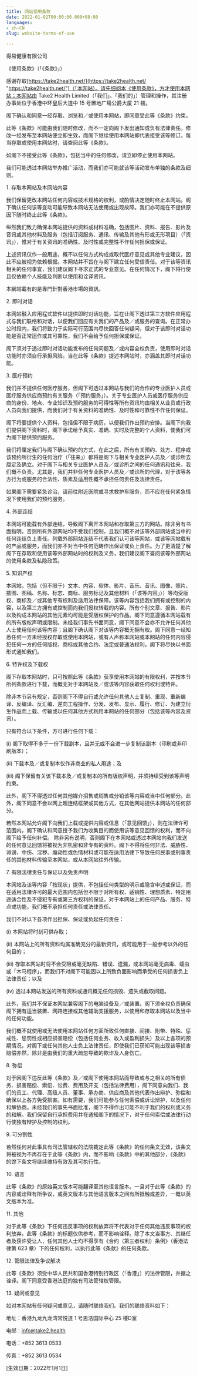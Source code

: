 ```yaml
---
title: 网站使用条款
date: 2022-01-02T00:00:00.000+08:00
languages:
- zh-CN
slug: website-terms-of-use

---
```

得易健康有限公司

《使用条款》（「《条款》」）

感谢存取[https://take2health.net/](https://take2health.net/ "https://take2health.net/")（「本网站）。请先细阅本《使用条款》，方才使用本网站；本网站由 Take2 Health Limited（「我们」、「我们的」）管理和操作，其注册办事处位于香港中环皇后大道中 15 号置地广塲公爵大厦 21 楼。

阁下确认和同意一经存取、浏览和／或使用本网站，即同意受此等《条款》约束。

此等《条款》可能由我们随时修改，而不一定向阁下发出通知或负有法律责任。修改一经发布至本网站便立即生效，而阁下继续使用本网站即代表接受该等修订。每当存取或使用本网站时，请查阅此等《条款》。

如阁下不接受此等《条款》，包括当中的任何修改，请立即停止使用本网站。

我们可能透过本网站举办推广活动，而我们亦可能就该等活动发布单独的条款及细则。

1\. 存取本网站及本网站内容

我们保留更改本网站任何内容或技术规格的权利，或酌情决定随时终止本网站。阁下确认任何该等变动可能导致本网站无法使用或出现故障。我们亦可能在不提供原因下随时终止此等《条款》。

纵然我们致力确保本网站提供的资料或材料准确，包括图片、资料、报告、影片及音讯或其他材料及服务（包括订阅服务、通讯、传输及其他有形或无形项目）（「资讯」），惟对于有关资讯的准确性、及时性或完整性不作任何担保或保证。

上述资讯仅作一般用途，概不以任何方式构成或取代医疗意见或其他专业建议，因此不应被视为依赖根据。本网站并不旨在与阁下建立任何受信责任。对于该等资讯相关的任何事宜，我们建议阁下寻求正式的专业意见。在任何情况下，阁下将行使且仅依赖个人技能及判断以使用和诠译资讯。

本網站載有的是專門針對香港市場的資訊。

2\. 即时对话

本网站融入应用程式软件以提供即时对话功能，旨在让阁下透过第三方软件应用程式与我们联络和对话，以便我们回应有关我们的产品及／或服务的查询。在正常办公时段内，我们将致力于实际可行范围内尽快回答任何疑问，但对于该即时对话功能是否正常运作或其可靠性，我们不会给予任何担保或保证。

阁下须对于透过即时对话功能发布的任何问题及／或内容全权负责，使用即时对话功能时亦须自行承担风险。当在此等《条款》提述本网站时，亦涵盖其即时对话功能。

3\. 医疗预约

我们并不提供任何医疗服务，但阁下可透过本网站与我们的合作的专业医护人员或医疗服务供应商预约有关服务（「预约服务」）。关于专业医护人员或医疗服务供应商的身份、地点、专业知识及预约服务的可得性等所有资讯均由相关从业员或行政人员向我们提供，而我们对于有关资料的准确性、及时性和可靠性不作任何保证。

阁下将要提供个人资料，包括但不限于病历，以便我们作出预约安排。当阁下向我们提供阁下资料时，阁下承诺给予真实、准确、实时及完整的个人资料，使我们可为阁下提供预约服务。

我们将厘定我们与阁下确认预约的方式，在此之后，所有有关预约、处方、程序或该预约所衍生的任何治疗（「往来」）都将是阁下与相关专业医护人员及／或诊所去厘定及确立。对于阁下与相关专业医护人员及／或诊所之间的任何通讯和往来，我们概不负责。尤其是，我们并非任何专业医护人员及／或诊所的代理，对于该等各方行为或服务的合法性、质素及适用性概不承担任何责任及法律责任。

如果阁下需要紧急诊治，请前往附近医院或寻求救护车服务，而不应在任何紧急情况下使用我们的预约服务。

4\. 外部连结

本网站可能载有外部连结，导致阁下离开本网站和存取第三方的网站。除非另有书面指明，否则所有外部网站均不受我们控制，且我们概不对该等外部网站或当中的任何连结负上责任。列载外部网站连结不代表我们认可该等网站，或该等网站载有的产品或服务，而我们亦不对当中任何范畴作出保证或负上责任。为了更清楚了解阁下在存取和使用该等外部网站时的权利及义务，我们建议阁下查阅该等外部网站的使用条款及私隐政策。

5\. 知识产权

本网站，包括（但不限于）文本、内容、软体、影片、音乐、音讯、图像、照片、插图、图稿、名称、标志、商标、服务标记及其他材料（「该等内容」））等均受版权、商标及／或其他专有权利及适用法律保障。该等内容包括我们拥有或控制的内容，以及第三方拥有或控制而向我们授权转载的内容。所有个别文章、报告、影片以及构成本网站的其他元素均可能是受版权保护的作品。阁下同意遵循本网站载有的所有版权声明或限制。未经我们事先书面同意，阁下同意不会亦不允许任何其他人士使用任何该等内容；且阁下确认阁下对该等内容概无拥有权。阁下同意一经知悉任何一方未经授权存取或使用本网站，或有人声称本网站或本网站的任何内容侵犯任何一方的任何版权、商标或其他合约、法定或普通法权利，阁下将尽快以书面形式通知我们。

6\. 特许权及下载权

阁下存取本网站时，只可按照此等《条款》获享使用本网站的有限权利，并按本节所列条款进行下载，而概无对于本网站及／或该等内容获取任何权利或特许。

除非本节另有规定，否则阁下不得自行或允许任何其他人士复制、重现、重新编译、反编译、反汇编、逆向工程操作、分发、发布、显示、履行、修订、为建立衍生作品而上载、传输或以任何其他方式利用本网站的任何部分（包括该等内容及资讯）。

只有符合以下条件，方可进行任何下载：

(i) 阁下取得不多于一份下载副本，且并无或不会进一步复制该副本（印刷或非印刷版本）；

(ii) 下载本及／或复制本仅作非商业的私人用途；及

(iii) 阁下保留有关该下载本及／或复制本的所有版权声明，并须持续受到该等声明约束。

此外，阁下不得透过任何其他媒介招售或销售或分销该等内容或当中任何部分。此外，阁下同意不会以网上超连结框架或其他方式，在其他网站提供本网站的任何部分。

若然本网站允许阁下向我们上载或提供内容或信息（「意见回馈」），则在法律许可范围内，阁下确认和同意授予我们为收集目的而使用该等意见回馈的权利，而不向阁下给予任何补偿。 除非另有说明，否则阁下在本网站或透过本网站向我们发送的任何意见回馈将被视为非机密和非专有的资料。阁下不得将任何非法、威胁性、诽谤、中伤、淫秽、煽动性或色情材料或可能在适用法律下导致任何民事或刑事责任的其他材料传输至本网站，或从本网站往外传输。

7\. 有限法律责任与保证以及免责声明

本网站及该等内容「按现状」提供，不包括任何类型的明示或隐含申述或保证，而在适用法律许可的最大范围内包括但不限于对所有权、适销性、理想质素、特定用途适合性及不侵犯专有或第三方权利的保证。对于本网站上的任何产品、服务、特点或功能，我们概不承担任何责任或法律责任。

我们不对以下各项作出担保、保证或负起任何责任：

(i) 本网站将时刻可供存取；

(ii) 本网站上的所有资料均属准确充分的最新资讯，或可能用于一般参考以外的任何目的；

(iii) 存取本网站时将不会受阻或毫无缺陷、错误、遗漏，或本网站毫无病毒、蠕虫或「木马程序」，而我们不对阁下可能因以上所致负面影响而承受的任何损害负上法律责任；以及

(iv) 透过本网站发送的所有资料或通讯概无任何损毁、遗失或截取问题。

此外，我们并不保证本网站兼容阁下的电脑设备及／或装置。阁下须全权负责确保阁下拥有适当装置、网路连接或其他辅助支援服务，以使用和存取本网站以及当中的任何功能。

我们概不就使用或无法使用本网站任何方面所致任何直接、间接、附带、特殊、惩戒性、惩罚性或相应损害赔偿（包括任何业务、收入或盈利损失）及以上各项的预期情况，对阁下或任何其他人士负上法律责任，即使我们已获知可能出现该等损害赔偿亦然，除非是由我们的重大疏忽导致的欺诈及人身伤亡。

8\. 弥偿

对于因阁下违反此等《条款》及／或阁下使用本网站而导致或与之相关的所有债务、损害赔偿、索偿、讼费、费用及开支（包括法律费用），阁下同意向我们、我们的员工、代理、高级人员、董事、承办商、供应商及其他代表作出辩护、弥偿和确保以上各方免受损害。如有需要，我们可能参与任何索偿或诉讼辩护，以及任何和解协商。未经我们的事先书面批准，阁下不得作出可能不利于我们的权利或义务的和解。我们保留自行承担费用并在通知阁下的情况下，对于任何索偿或法律行动行使独有辩护及控制的权利。

9\. 可分割性

若然任何对此事具有司法管辖权的法院裁定此等《条款》的任何条文无效，该条文将被视为不再存在于此等《条款》内，而不影响《条款》中的其他部分，《条款》的馀下条文将继续维持有效及其可执行性。

10\. 语言

此等《条款》的原始英文版本可能翻译至其他语言版本。一旦对于此等《条款》的内容或诠释有所争议，或英文版本与其他语言版本之间有所抵触或差异，一概以英文版本为准。

11\. 其他

对于此等《条款》下任何违反事项的权利放弃将不代表对于任何其他违反事项的权利放弃。此等《条款》的标题仅供参考，而不影响诠释。除了本文当事方、其继任者及获许受让人，任何其他人士均不得享有《合约（第三者权利）条例》（香港法律第 623 章）下的任何权利，以执行此等《条款》的任何条款。

12\. 管限法律及争议解决

此等《条款》须受中华人民共和国香港特别行政区（「香港」）的法律管限，并据之诠译。阁下同意受香港法庭的独有司法管辖权管限。

13\. 疑问或意见

如对本网站有任何疑问或意见，请随时联络我们。我们的联络资料如下：

地址：香港九龙九龙湾常悦道 1 号恩浩国际中心 25 楼D室

电邮：info@take2.health

电话：+852 3613 0533

传真：+852 3613 0534

\[生效日期：2022年1月1日\]